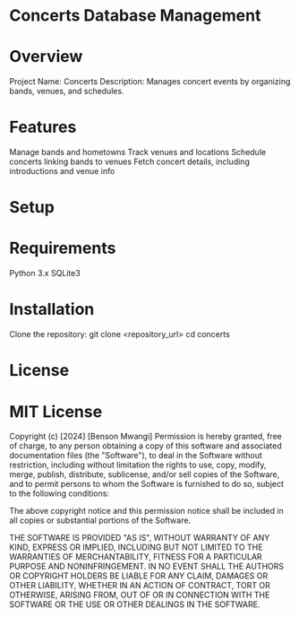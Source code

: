 # Concerts Database Management

# Overview

Project Name: Concerts
Description: Manages concert events by organizing bands, venues, and schedules.
# Features

Manage bands and hometowns
Track venues and locations
Schedule concerts linking bands to venues
Fetch concert details, including introductions and venue info
# Setup
# Requirements
Python 3.x
SQLite3
# Installation
Clone the repository:
git clone <repository_url>
cd concerts
# License
# MIT License
Copyright (c) [2024] [Benson Mwangi] Permission is hereby granted, free of charge, to any person obtaining a copy of this software and associated documentation files (the "Software"), to deal in the Software without restriction, including without limitation the rights to use, copy, modify, merge, publish, distribute, sublicense, and/or sell copies of the Software, and to permit persons to whom the Software is furnished to do so, subject to the following conditions:

The above copyright notice and this permission notice shall be included in all copies or substantial portions of the Software.

THE SOFTWARE IS PROVIDED "AS IS", WITHOUT WARRANTY OF ANY KIND, EXPRESS OR IMPLIED, INCLUDING BUT NOT LIMITED TO THE WARRANTIES OF MERCHANTABILITY, FITNESS FOR A PARTICULAR PURPOSE AND NONINFRINGEMENT. IN NO EVENT SHALL THE AUTHORS OR COPYRIGHT HOLDERS BE LIABLE FOR ANY CLAIM, DAMAGES OR OTHER LIABILITY, WHETHER IN AN ACTION OF CONTRACT, TORT OR OTHERWISE, ARISING FROM, OUT OF OR IN CONNECTION WITH THE SOFTWARE OR THE USE OR OTHER DEALINGS IN THE SOFTWARE.